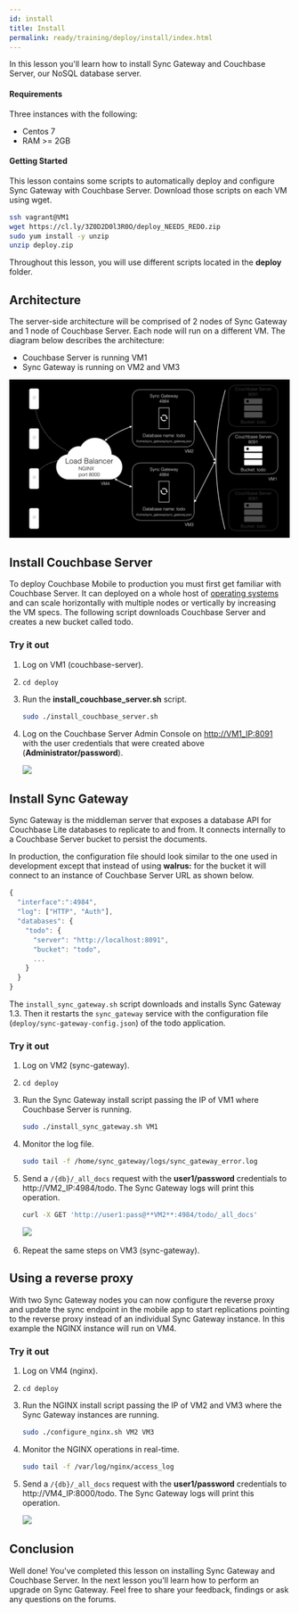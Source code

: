 ```yaml
---
id: install
title: Install
permalink: ready/training/deploy/install/index.html
---
```


In this lesson you'll learn how to install Sync Gateway and Couchbase Server, our NoSQL database server.

[//]: # "COMMON ACROSS LESSONS"

#### Requirements

Three instances with the following:

- Centos 7
- RAM >= 2GB

#### Getting Started

This lesson contains some scripts to automatically deploy and configure Sync Gateway with Couchbase Server. Download those scripts on each VM using wget.

```bash
ssh vagrant@VM1
wget https://cl.ly/3Z0D2D0l3R0O/deploy_NEEDS_REDO.zip
sudo yum install -y unzip
unzip deploy.zip
```

Throughout this lesson, you will use different scripts located in the **deploy** folder.

[//]: # "COMMON ACROSS LESSONS"

## Architecture

The server-side architecture will be comprised of 2 nodes of Sync Gateway and 1 node of Couchbase Server. Each node will run on a different VM. The diagram below describes the architecture:

- Couchbase Server is running VM1
- Sync Gateway is running on VM2 and VM3

![](img/image74.png)

## Install Couchbase Server

To deploy Couchbase Mobile to production you must first get familiar with Couchbase Server. It can deployed on a whole host of [operating systems](http://www.couchbase.com/nosql-databases/downloads) and can scale horizontally with multiple nodes or vertically by increasing the VM specs. The following script downloads Couchbase Server and creates a new bucket called todo.

### Try it out

1. Log on VM1 (couchbase-server).
1. `cd deploy`
1. Run the **install\_couchbase\_server.sh** script.

    ```bash
    sudo ./install_couchbase_server.sh
    ```

1. Log on the Couchbase Server Admin Console on [http://VM1_IP:8091](http://VM1_IP:8091) with the user credentials that were created above (**Administrator/password**).

    <img src="https://cl.ly/2v400A2s0I2v/image68.gif" class="center-image" />

## Install Sync Gateway

Sync Gateway is the middleman server that exposes a database API for Couchbase Lite databases to replicate to and from. It connects internally to a Couchbase Server bucket to persist the documents.

In production, the configuration file should look similar to the one used in development except that instead of using **walrus:** for the bucket it will connect to an instance of Couchbase Server URL as shown below.

```javascript
{
  "interface":":4984",
  "log": ["HTTP", "Auth"],
  "databases": {
    "todo": {
      "server": "http://localhost:8091",
      "bucket": "todo",
      ...
    }
  }
}
```

The `install_sync_gateway.sh` script downloads and installs Sync Gateway 1.3. Then it restarts the `sync_gateway` service with the configuration file (`deploy/sync-gateway-config.json`) of the todo application.


### Try it out 

1. Log on VM2 (sync-gateway).
1. `cd deploy`
1. Run the Sync Gateway install script passing the IP of VM1 where Couchbase Server is running.

    ```bash
    sudo ./install_sync_gateway.sh VM1
    ```

1. Monitor the log file.

    ```bash
    sudo tail -f /home/sync_gateway/logs/sync_gateway_error.log
    ```

1. Send a `/{db}/_all_docs` request with the **user1/password** credentials to http://VM2_IP:4984/todo. The Sync Gateway logs will print this operation.

    ```bash
    curl -X GET 'http://user1:pass@**VM2**:4984/todo/_all_docs'
    ```

    ![](https://cl.ly/1j1q3p333D47/image75.gif)

1. Repeat the same steps on VM3 (sync-gateway).

## Using a reverse proxy

With two Sync Gateway nodes you can now configure the reverse proxy and update the sync endpoint in the mobile app to start replications pointing to the reverse proxy instead of an individual Sync Gateway instance. In this example the NGINX instance will run on VM4.

### Try it out

1. Log on VM4 (nginx).
1. `cd deploy`
1. Run the NGINX install script passing the IP of VM2 and VM3 where the Sync Gateway instances are running.

    ```bash
    sudo ./configure_nginx.sh VM2 VM3
    ```

1. Monitor the NGINX operations in real-time.

    ```bash
    sudo tail -f /var/log/nginx/access_log
    ```

1. Send a `/{db}/_all_docs` request with the **user1/password** credentials to http://VM4_IP:8000/todo. The Sync Gateway logs will print this operation.

    ![](https://cl.ly/392N2E2K0J0T/image76.gif)

## Conclusion

Well done! You've completed this lesson on installing Sync Gateway and Couchbase Server. In the next lesson you'll learn how to perform an upgrade on Sync Gateway. Feel free to share your feedback, findings or ask any questions on the forums.
